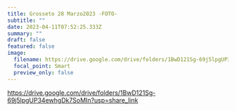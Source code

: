 ```yaml
---
title: Grosseto 28 Marzo2023 -FOTO-
subtitle: ""
date: 2023-04-11T07:52:25.333Z
summary: ""
draft: false
featured: false
image:
  filename: https://drive.google.com/drive/folders/1BwD121Sg-69j5lpgUP34ewhgDk7SoMIn?usp=share_link
  focal_point: Smart
  preview_only: false
---
```

<https://drive.google.com/drive/folders/1BwD121Sg-69j5lpgUP34ewhgDk7SoMIn?usp=share_link>